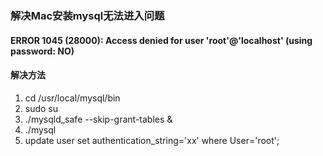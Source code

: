 ### 解决Mac安装mysql无法进入问题

#### ERROR 1045 (28000): Access denied for user 'root'@'localhost' (using password: NO)

#### 解决方法
1. cd /usr/local/mysql/bin
2. sudo su
3. ./mysqld_safe --skip-grant-tables &
4. ./mysql
5. update user set authentication_string='xx' where User='root';

